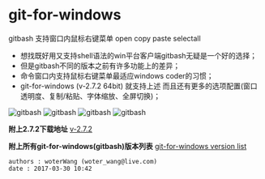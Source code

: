 # git-for-windows
gitbash 支持窗口内鼠标右键菜单 open copy paste selectall

* 想找既好用又支持shell语法的win平台客户端gitbash无疑是一个好的选择；
* 但是gitbash不同的版本之前有许多功能上的差异；
* 命令窗口内支持鼠标右键菜单最适应windows coder的习惯；
* git-for-windows (v-2.7.2 64bit) 就支持上述 而且还有更多的选项配置(窗口透明度、复制/粘贴、字体缩放、全屏切换)；

![gitbash](https://note.youdao.com/yws/res/6499/WEBRESOURCE479afeea861bd250c8702ca86fe71033)
![gitbash](https://note.youdao.com/yws/res/6495/WEBRESOURCEf81ad85ae7f8941d0eee0a7cbe7cd7ab)
![gitbash](http://note.youdao.com/yws/res/6501/WEBRESOURCE28d44636341c5efaf23f2ea972f630e8)
![gitbash](http://note.youdao.com/yws/res/6503/WEBRESOURCE56e6bf2a694a44e2df0a239297f60da5)


**附上2.7.2下载地址**
[v-2.7.2](https://github.com/git-for-windows/git/releases/tag/v2.7.2.windows.1)

**附上所有git-for-windows(gitbash)版本列表**
[git-for-windows version list](https://github.com/git-for-windows/git/releases/)

```
authors : woterWang (woter_wang@live.com)
date : 2017-03-30 10:42
```